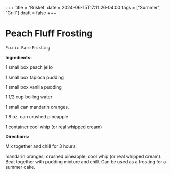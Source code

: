 +++
title = 'Brisket'
date = 2024-06-15T17:11:26-04:00
tags = ["Summer", "Grill"]
draft = false
+++
# Peach Fluff Frosting

`Picnic Fare` `Frosting`

 **Ingredients:**       

1 small box peach jello

1 small box tapioca pudding

1 small box vanilla pudding

1 1/2 cup boiling water

1 small can mandarin oranges.

1 8 oz. can crushed pineapple

1 container cool whip (or real whipped cream)

**Directions:**

Mix together and chill for 3 hours:

mandarin oranges; crushed pineapple; cool whip (or real whipped cream). Beat together with pudding mixture and chill. Can be used as a frosting for a summer cake.      

               

  
